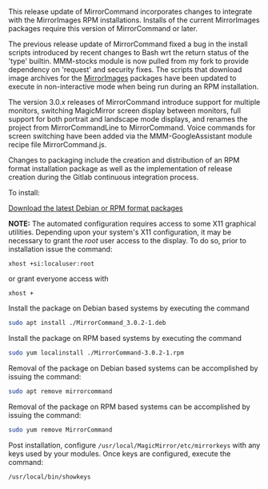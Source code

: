 This release update of MirrorCommand incorporates changes to integrate with the MirrorImages RPM installations. Installs of the current MirrorImages packages require this version of MirrorCommand or later.

The previous release update of MirrorCommand fixed a bug in the install scripts introduced by recent changes to Bash wrt the return status of the 'type' builtin. MMM-stocks module is now pulled from my fork to provide dependency on 'request' and security fixes. The scripts that download image archives for the [MirrorImages](https://gitlab.com/doctorfree/MirrorImages) packages have been updated to execute in non-interactive mode when being run during an RPM installation.

The version 3.0.x releases of MirrorCommand introduce support for multiple monitors, switching MagicMirror screen display between monitors, full support for both portrait and landscape mode displays, and renames the project from MirrorCommandLine to MirrorCommand.  Voice commands for screen switching have been added via the MMM-GoogleAssistant module recipe file MirrorCommand.js.

Changes to packaging include the creation and distribution of an RPM format installation package as well as the implementation of release creation during the Gitlab continuous integration process.

To install:

[Download the latest Debian or RPM format packages](https://gitlab.com/doctorfree/MirrorCommand/-/releases)

**NOTE:** The automated configuration requires access to some X11 graphical utilities. Depending upon your system's X11 configuration, it may be necessary to grant the *root* user access to the display. To do so, prior to installation issue the command:

`xhost +si:localuser:root`

or grant everyone access with

`xhost +`

Install the package on Debian based systems by executing the command
```bash
sudo apt install ./MirrorCommand_3.0.2-1.deb
```

Install the package on RPM based systems by executing the command
```bash
sudo yum localinstall ./MirrorCommand-3.0.2-1.rpm
```

Removal of the package on Debian based systems can be accomplished by issuing the command:

```bash
sudo apt remove mirrorcommand
```

Removal of the package on RPM based systems can be accomplished by issuing the command:

```bash
sudo yum remove MirrorCommand
```

Post installation, configure `/usr/local/MagicMirror/etc/mirrorkeys` with any keys used by your modules. Once keys are configured, execute the command:

```bash
/usr/local/bin/showkeys
```


